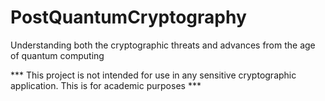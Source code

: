 # PostQuantumCryptography
Understanding both the cryptographic threats and advances from the age of quantum computing

*** This project is not intended for use in any sensitive cryptographic application. This is for academic purposes ***